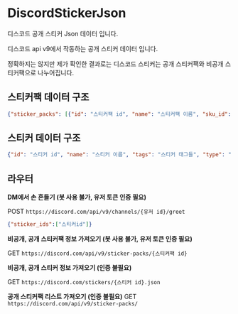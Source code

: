 # DiscordStickerJson
디스코드 공개 스티커 Json 데이터 입니다.

디스코드 api v9에서 작동하는 공개 스티커 데이터 입니다.

정확하지는 않지만 제가 확인한 결과로는 디스코드 스티커는 공개 스티커팩와 비공개 스티커팩으로 나누어집니다.

## 스티커팩 데이터 구조
```json
{"sticker_packs": [{"id": "스티커팩 id", "name": "스티커팩 이름", "sku_id": "아이템 id", "cover_sticker_id": "미리보기 스티커 id", "description": "스티커 설명", "banner_asset_id": "스티커 미리보기 배경 id", "sticker": ["스티커 데이터들..."]}]}
```

## 스티커 데이터 구조
```json
{"id": "스티커 id", "name": "스티커 이름", "tags": "스티커 태그들", "type": "스티커 타입", "format_type": "스티커 이미지 타입", "description": "스티커 설명", "asset": "", "pack_id": "스티커팩 id", "sort_value": ""}
``` 

## 라우터

**DM에서 손 흔들기 (봇 사용 불가, 유저 토큰 인증 필요)**

POST ``https://discord.com/api/v9/channels/{유저 id}/greet``

```json
{"sticker_ids":["스티커id"]}
```

**비공개, 공개 스티커팩 정보 가져오기 (봇 사용 불가, 유저 토큰 인증 필요)**

GET ``https://discord.com/api/v9/sticker-packs/{스티커팩 id}``

**비공개, 공개 스티커 정보 가져오기 (인증 불필요)**

GET ``https://discord.com/stickers/{스티커 id}.json``


**공개 스티커팩 리스트 가져오기 (인증 불필요)**
GET ``https://discord.com/api/v9/sticker-packs/``

